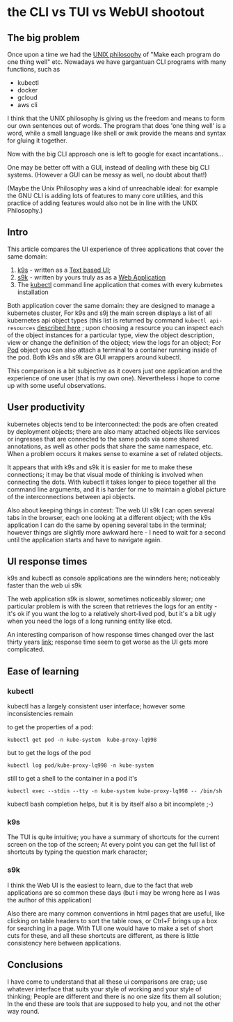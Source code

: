 # the CLI vs TUI vs WebUI shootout

## The big problem

Once upon a time we had the [UNIX philosophy](https://en.wikipedia.org/wiki/Unix_philosophy) of "Make each program do one thing well" etc. 
Nowadays we have gargantuan CLI programs with many functions, such as 

- kubectl
- docker
- gcloud
- aws cli

I think that the UNIX philosophy is giving us the freedom and means to form our own sentences out of words.
The program that does 'one thing well' is a word, while a small language like shell or awk provide the means and syntax for gluing it together.

Now with the big CLI approach one is left to google for exact incantations...

One may be better off with a GUI, instead of dealing with these big CLI systems. (However a GUI can be messy as well, no doubt about that!)

(Maybe the Unix Philosophy was a kind of unreachable ideal: for example the GNU CLI is adding lots of features to many core utilities, and this practice of adding features would also not be in line with the UNIX Philosophy.)

## Intro 

This article compares the UI experience of three applications that cover the same domain:

1. [k9s](https://github.com/derailed/k9s) - written as a [Text based UI](https://en.wikipedia.org/wiki/Text-based_user_interface);
2.  [s9k](https://github.com/MoserMichael/s9k) - written by yours truly as as a [Web Application](https://en.wikipedia.org/wiki/Web_application) 
3. The [kubectl](https://kubernetes.io/docs/reference/kubectl/overview/) command line application that comes with every kubrnetes installation

Both application cover the same domain: they are designed to manage a kubernetes cluster, For k9s and s9j the main screen displays a list of all kubernetes api object types (this list is returned by command `kubectl api-resources` [described here](https://kubernetes.io/docs/reference/generated/kubectl/kubectl-commands#api-resources) ; upon choosing a resource you can inspect each of the object instances for a particular type, view the object description, view or change the definition of the object; view the logs for an object; For [Pod](https://kubernetes.io/docs/concepts/workloads/pods/) object you can also attach a terminal to a container running inside of the pod. Both k9s and s9k are GUI wrappers around kubectl.

This comparison is a bit subjective as it covers just one application and the experience of one user (that is my own one). Nevertheless i hope to come up with some useful observations.

## User productivity

kubernetes objects tend to be interconnected: the pods are often created by deployment objects; there are also many attached objects like services or ingresses that are connected to the same pods via some shared annotations, as well as other pods that share the same namespace, etc. When a problem occurs it makes sense to examine a set of related objects.

It appears that with k9s and s9k it is easier for me to make these connections; it may be that visual mode of thinking is involved when connecting the dots. With kubectl it takes longer to piece together all the command line arguments, and it is harder for me to maintain a global picture of the interconnections between api objects.

Also about keeping things in context: The web UI s9k  I can open several tabs in the browser, each one looking at a different object; with the k9s application I can do the same by opening several tabs in the terminal; however things are slightly more awkward here - I need to wait for a second until the application starts and have to navigate again.


## UI response times

k9s and kubectl as console applications are the winnders here; noticeably faster than the web ui s9k

The web application s9k is slower, sometimes noticeably slower; one particular problem is with the screen that retrieves the logs for an entity - it's ok if you want the log to a relatively short-lived pod, but it's a bit ugly when you need the logs of a long running entity like etcd. 

An interesting comparison of how response times changed over the last thirty years [link](https://danluu.com/input-lag/); response time seem to get worse as the UI gets more complicated.

## Ease of learning

### kubectl

kubectl has a largely consistent user interface; however some inconsistencies remain

to get the properties of a pod:

`kubectl get pod -n kube-system  kube-proxy-lq998`

but to get the logs of the pod 

`kubectl log pod/kube-proxy-lq998 -n kube-system` 

still to get a shell to the container in a pod it's 

`kubectl exec --stdin --tty -n kube-system kube-proxy-lq998 -- /bin/sh`

kubectl bash completion helps, but it is by itself also a bit incomplete ;-)

### k9s

The TUI is quite intuitive; you have a summary of shortcuts for the current screen on the top of the screen;
At every point you can get the full list of shortcuts by typing the question mark character; 

### s9k

I think the Web UI is the easiest to learn, due to the fact that web applications are so common these days (but i may be wrong here as I was the author of this application)

Also there are many common conventions in html pages that are useful, like clicking on table headers to sort the table rows, or Ctrl+F brings up a box for searching in a page. With TUI one would have to make a set of short cuts for these, and all these shortcuts are different, as there is little consistency here between applications.


## Conclusions

I have come to understand that all these ui comparisons are crap; use whatever interface that suits your style of working and your style of thinking; People are different and there is no one size fits them all solution;
In the end these are tools that are supposed to help you, and not the other way round.
